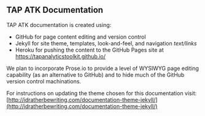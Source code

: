 ## TAP ATK Documentation 

TAP ATK documentation is created using: 

- GitHub for page content editing and version control 
- Jekyll for site theme, templates, look-and-feel, and navigation *text/links* 
- Heroku for pushing the content to the GitHub Pages site at https://tapanalyticstoolkit.github.io/

We plan to incorporate Prose.io to provide a level of WYSIWYG page editing capability (as an alternative to GitHub) and to hide much of the GitHub version control machinations. 

For instructions on updating the theme chosen for this documentation visit: [http://idratherbewriting.com/documentation-theme-jekyll/](http://idratherbewriting.com/documentation-theme-jekyll/) 
